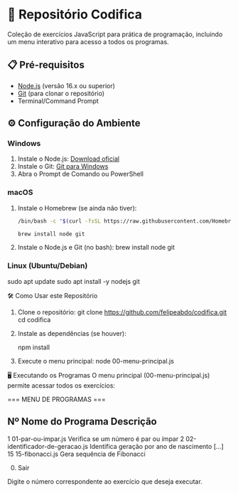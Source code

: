 # 🚀 Repositório Codifica

Coleção de exercícios JavaScript para prática de programação, incluindo um menu interativo para acesso a todos os programas.

## 📋 Pré-requisitos

- [Node.js](https://nodejs.org/) (versão 16.x ou superior)
- [Git](https://git-scm.com/) (para clonar o repositório)
- Terminal/Command Prompt

## ⚙️ Configuração do Ambiente

### Windows
1. Instale o Node.js: [Download oficial](https://nodejs.org/)
2. Instale o Git: [Git para Windows](https://gitforwindows.org/)
3. Abra o Prompt de Comando ou PowerShell

### macOS
1. Instale o Homebrew (se ainda não tiver):
   ```bash
   /bin/bash -c "$(curl -fsSL https://raw.githubusercontent.com/Homebrew/install/HEAD/install.sh)"

   brew install node git

2. Instale o Node.js e Git (no bash):
   brew install node git

### Linux (Ubuntu/Debian)

   sudo apt update
   sudo apt install -y nodejs git

🛠 Como Usar este Repositório

1. Clone o repositório:
   git clone https://github.com/felipeabdo/codifica.git
   cd codifica

2. Instale as dependências (se houver):
   
   npm install

3. Execute o menu principal:
   node 00-menu-principal.js
   
🖥 Executando os Programas
O menu principal (00-menu-principal.js) permite acessar todos os exercícios:

=== MENU DE PROGRAMAS ===

Nº  Nome do Programa               Descrição
-----------------------------------------------
1   01-par-ou-impar.js          Verifica se um número é par ou ímpar
2   02-identificador-de-geracao.js Identifica geração por ano de nascimento
[...]
15  15-fibonacci.js             Gera sequência de Fibonacci

0.  Sair

Digite o número correspondente ao exercício que deseja executar.



